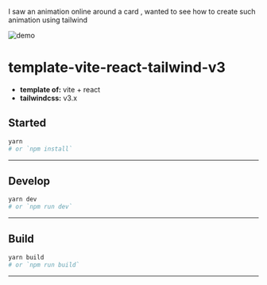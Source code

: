 <p>I saw an animation online around a card , wanted to see how to create such animation using tailwind</p>

![demo](https://user-images.githubusercontent.com/59256614/207381762-1f3b430b-2d44-4483-b02b-0646bd883903.gif)

# template-vite-react-tailwind-v3

- **template of:** vite + react
- **tailwindcss:** v3.x

## Started
```bash
yarn
# or `npm install`
```

---
## Develop
```bash
yarn dev
# or `npm run dev`
```

---
## Build
```bash
yarn build
# or `npm run build`
```

---


